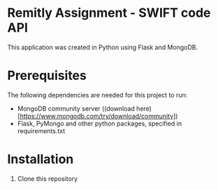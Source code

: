 # Remitly Assignment - SWIFT code API
This application was created in Python using Flask and MongoDB.

# Prerequisites
The following dependencies are needed for this project to run:
 - MongoDB community server ((download here)[https://www.mongodb.com/try/download/community])
 - Flask, PyMongo and other python packages, specified in requirements.txt

# Installation
1. Clone this repository
